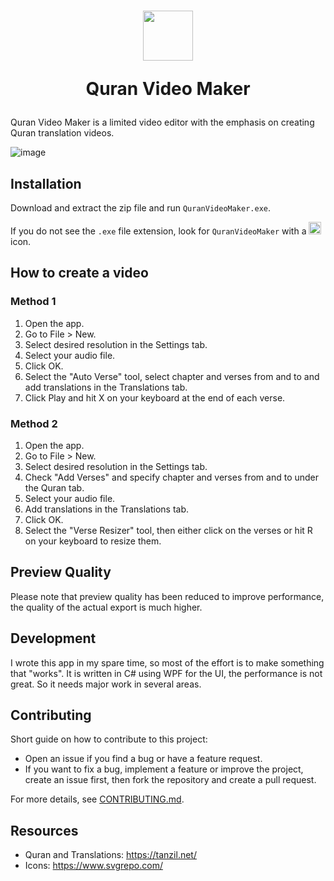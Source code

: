 <h1 align="center">
    <img src="./icon.png" width=80 height=80>
    <p>Quran Video Maker</p>
</h1>

Quran Video Maker is a limited video editor with the emphasis on creating Quran translation videos.

![image](screenshot.png)

## Installation

Download and extract the zip file and run `QuranVideoMaker.exe`.

If you do not see the `.exe` file extension, look for `QuranVideoMaker` with a <img src="./icon.png" width=20 height=20>
 icon.

## How to create a video
### Method 1
1. Open the app.
2. Go to File > New.
3. Select desired resolution in the Settings tab.
4. Select your audio file.
5. Click OK.
6. Select the "Auto Verse" tool, select chapter and verses from and to and add translations in the Translations tab.
8. Click Play and hit X on your keyboard at the end of each verse.

### Method 2
1. Open the app.
2. Go to File > New.
3. Select desired resolution in the Settings tab.
4. Check "Add Verses" and specify chapter and verses from and to under the Quran tab.
5. Select your audio file.
6. Add translations in the Translations tab.
7. Click OK.
8. Select the "Verse Resizer" tool, then either click on the verses or hit R on your keyboard to resize them.

## Preview Quality
Please note that preview quality has been reduced to improve performance, the quality of the actual export is much higher.

## Development
I wrote this app in my spare time, so most of the effort is to make something that "works".
It is written in C# using WPF for the UI, the performance is not great.
So it needs major work in several areas.

## Contributing
Short guide on how to contribute to this project:
* Open an issue if you find a bug or have a feature request.
* If you want to fix a bug, implement a feature or improve the project, create an issue first, then fork the repository and create a pull request.

For more details, see [CONTRIBUTING.md](CONTRIBUTING.md).

## Resources
* Quran and Translations: https://tanzil.net/
* Icons: https://www.svgrepo.com/
